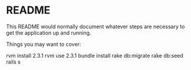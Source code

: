 # README

This README would normally document whatever steps are necessary to get the
application up and running.

Things you may want to cover:

rvm install 2.3.1
rvm use 2.3.1
bundle install
rake db:migrate
rake db:seed
rails s
